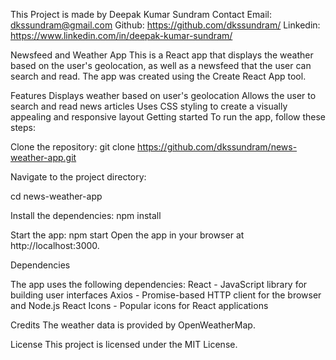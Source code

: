 This Project is made by Deepak Kumar Sundram
Contact
Email: dkssundram@gmail.com
Github: https://github.com/dkssundram/
Linkedin: https://www.linkedin.com/in/deepak-kumar-sundram/

Newsfeed and Weather App
This is a React app that displays the weather based on the user's geolocation, as well as a newsfeed that the user can search and read. The app was created using the Create React App tool.

Features
Displays weather based on user's geolocation
Allows the user to search and read news articles
Uses CSS styling to create a visually appealing and responsive layout
Getting started
To run the app, follow these steps:

Clone the repository:
git clone https://github.com/dkssundram/news-weather-app.git

Navigate to the project directory:

cd news-weather-app

Install the dependencies:
npm install

Start the app:
npm start
Open the app in your browser at http://localhost:3000.

Dependencies

The app uses the following dependencies:
React - JavaScript library for building user interfaces
Axios - Promise-based HTTP client for the browser and Node.js
React Icons - Popular icons for React applications

Credits
The weather data is provided by OpenWeatherMap.

License
This project is licensed under the MIT License.